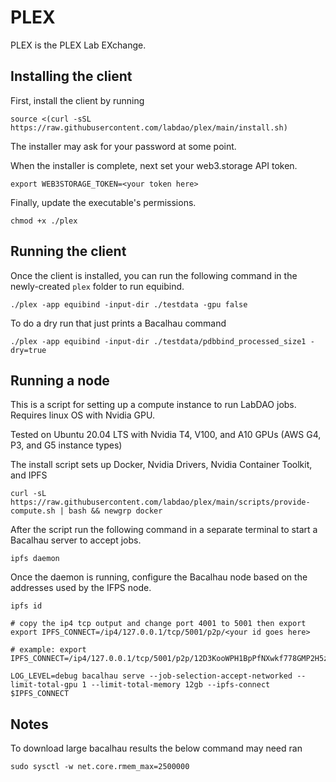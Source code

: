 # PLEX
PLEX is the PLEX Lab EXchange.

## Installing the client

First, install the client by running

```
source <(curl -sSL https://raw.githubusercontent.com/labdao/plex/main/install.sh)
```

The installer may ask for your password at some point. 

When the installer is complete, next set your web3.storage API token.

```
export WEB3STORAGE_TOKEN=<your token here>
```

Finally, update the executable's permissions.

```
chmod +x ./plex
```

## Running the client

Once the client is installed, you can run the following command in the newly-created `plex` folder to run equibind.

```
./plex -app equibind -input-dir ./testdata -gpu false
```

To do a dry run that just prints a Bacalhau command
```
./plex -app equibind -input-dir ./testdata/pdbbind_processed_size1 -dry=true
```

## Running a node
This is a script for setting up a compute instance to run LabDAO jobs. Requires linux OS with Nvidia GPU.

Tested on Ubuntu 20.04 LTS with Nvidia T4, V100, and A10 GPUs (AWS G4, P3, and G5 instance types)

The install script sets up Docker, Nvidia Drivers, Nvidia Container Toolkit, and IPFS
```
curl -sL https://raw.githubusercontent.com/labdao/plex/main/scripts/provide-compute.sh | bash && newgrp docker
```

After the script run the following command in a separate terminal to start a Bacalhau server to accept jobs.
```
ipfs daemon
```

Once the daemon is running, configure the Bacalhau node based on the addresses used by the IFPS node.
```
ipfs id

# copy the ip4 tcp output and change port 4001 to 5001 then export
export IPFS_CONNECT=/ip4/127.0.0.1/tcp/5001/p2p/<your id goes here>

# example: export IPFS_CONNECT=/ip4/127.0.0.1/tcp/5001/p2p/12D3KooWPH1BpPfNXwkf778GMP2H5z7pwjKVQFnA5NS3DngU7pxG

LOG_LEVEL=debug bacalhau serve --job-selection-accept-networked --limit-total-gpu 1 --limit-total-memory 12gb --ipfs-connect $IPFS_CONNECT
```

## Notes
To download large bacalhau results the below command may need ran 
```
sudo sysctl -w net.core.rmem_max=2500000
```
